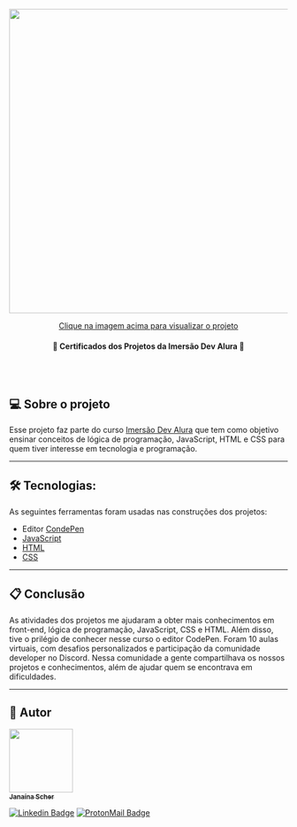 <p align="center">
  <a href="https://janascher.github.io/imersao_dev_alura_certificado/">
    <img src="https://user-images.githubusercontent.com/79182711/138194103-95ee0f55-f83b-4fce-829f-25f7befe6339.PNG" width="550">
    <p align="center">Clique na imagem acima para visualizar o projeto</p>
  </a>
</p>

<h4 align="center"> 
	🚧  Certificados dos Projetos da Imersão Dev Alura  🚧
</h4>
<br></br>

## 💻 Sobre o projeto

Esse projeto faz parte do curso [Imersão Dev Alura](https://imersao.dev/) que tem como objetivo ensinar conceitos de lógica de programação, JavaScript, HTML e CSS para quem tiver interesse em tecnologia e programação.

---

## 🛠 Tecnologias:

As seguintes ferramentas foram usadas nas construções dos projetos:

- Editor [CondePen](https://codepen.io/)
- [JavaScript](https://developer.mozilla.org/pt-BR/docs/Web/JavaScript)
- [HTML](https://developer.mozilla.org/pt-BR/docs/Web/HTML)
- [CSS](https://www.w3.org/)

---

## 📋 Conclusão

As atividades dos projetos me ajudaram a obter mais conhecimentos em front-end, lógica de programação, JavaScript, CSS e HTML. Além disso, tive o prilégio de conhecer nesse curso o editor CodePen. Foram 10 aulas virtuais, com desafios personalizados e participação da comunidade developer no Discord. Nessa comunidade a gente compartilhava os nossos projetos e conhecimentos, além de ajudar quem se encontrava em dificuldades.

---

## 🦸 Autor

[<img src="https://avatars.githubusercontent.com/u/79182711?v=4" width=115px/><br/><sub><b>Janaína Scher</b></sub>](https://github.com/janascher)
<br/>

[![Linkedin Badge](https://img.shields.io/badge/LinkedIn-0077B5?style=for-the-badge&logo=linkedin&logoColor=white)](https://www.linkedin.com/in/janainascher/) 
[![ProtonMail Badge](https://img.shields.io/badge/ProtonMail-8B89CC?style=for-the-badge&logo=protonmail&logoColor=white)](mailto:jscher@protonmail.com)
